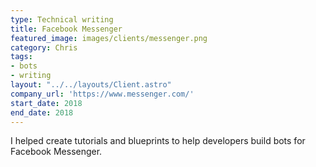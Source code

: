 ```yaml
---
type: Technical writing
title: Facebook Messenger
featured_image: images/clients/messenger.png
category: Chris
tags:
- bots
- writing
layout: "../../layouts/Client.astro"
company_url: 'https://www.messenger.com/'
start_date: 2018
end_date: 2018
---
```


I helped create tutorials and blueprints to help developers build bots for Facebook Messenger.

